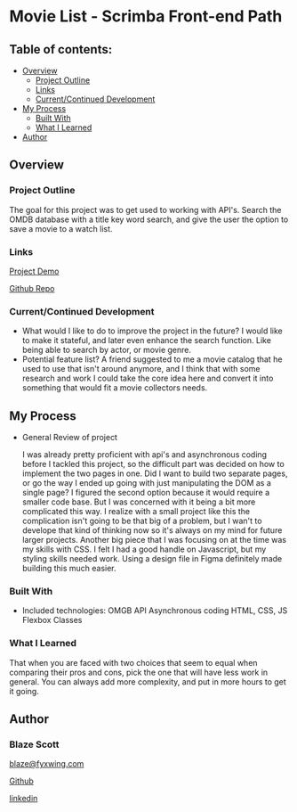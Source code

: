 # Movie List - Scrimba Front-end Path

## Table of contents:

- [Overview](#overview)
  - [Project Outline](#project-outline)
  - [Links](#links)
  - [Current/Continued Development](#current/continued-development)
- [My Process](#my-process)
  - [Built With](#built-with)
  - [What I Learned](#what-i-learned)
- [Author](#author)

## Overview

### Project Outline

The goal for this project was to get used to working with API's. Search the OMDB database with a title key word search, and give the user the option to save a movie to a watch list.

### Links

[Project Demo](Demo.Url)

[Github Repo](https://github.com/ablueblaze/movie-list)

### Current/Continued Development

- What would I like to do to improve the project in the future?
  I would like to make it stateful, and later even enhance the search function. Like being able to search by actor, or movie genre.
- Potential feature list?
  A friend suggested to me a movie catalog that he used to use that isn't around anymore, and I think that with some research and work I could take the core idea here and convert it into something that would fit a movie collectors needs.

## My Process

- General Review of project

  I was already pretty proficient with api's and asynchronous coding before I tackled this project, so the difficult part was decided on how to implement the two pages in one.
  Did I want to build two separate pages, or go the way I ended up going with just manipulating the DOM as a single page? I figured the second option because it would require a smaller code base. But I was concerned with it being a bit more complicated this way.
  I realize with a small project like this the complication isn't going to be that big of a problem, but I wan't to develope that kind of thinking now so it's always on my mind for future larger projects.
  Another big piece that I was focusing on at the time was my skills with CSS. I felt I had a good handle on Javascript, but my styling skills needed work. Using a design file in Figma definitely made building this much easier.

### Built With

- Included technologies:
  OMGB API
  Asynchronous coding
  HTML, CSS, JS
  Flexbox
  Classes

### What I Learned

That when you are faced with two choices that seem to equal when comparing their pros and cons, pick the one that will have less work in general. You can always add more complexity, and put in more hours to get it going.

## Author

### Blaze Scott

<blaze@fyxwing.com>

[Github](https://github.com/ablueblaze)

[linkedin](https://www.linkedin.com/in/blaze-scott-3672b891/)
